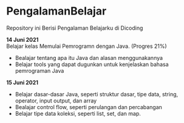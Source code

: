 # PengalamanBelajar
Repository ini Berisi Pengalaman Belajarku di Dicoding

**14 Juni 2021**  
Belajar kelas Memulai Pemrogramn dengan Java. (Progres 21%)
* Bealajar tentang apa itu Java dan alasan menggunakannya
* Belajar tools yang dapat dugunkan untuk kenjelaskan bahasa pemrograman Java

**15 Juni 2021**  
* Belajar dasar-dasar Java, seperti struktur dasar, tipe data, string, operator, input output, dan array
* Bealajar control flow, seperti perulangan dan percabangan
* Belajar tipe data koleksi, seperti list, set, dan map.
